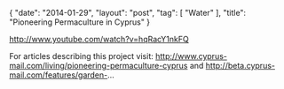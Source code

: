 {
   "date": "2014-01-29",
   "layout": "post",
   "tag": [
      "Water"
   ],
   "title": "Pioneering Permaculture in Cyprus"
}

http://www.youtube.com/watch?v=hqRacY1nkFQ  

For articles describing this project visit: http://www.cyprus-mail.com/living/pioneering-permaculture-cyprus and http://beta.cyprus-mail.com/features/garden-...